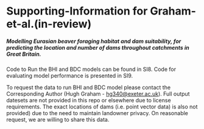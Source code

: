 # Supporting-Information for Graham-et-al.(in-review) 

##### Modelling Eurasian beaver foraging habitat and dam suitability, for predicting the location and number of dams throughout catchments in Great Britain.

Code to Run the BHI and BDC models can be found in SI8. Code for evaluating model performance is presented in SI9. 

To request the data to run BHI and BDC model please contact the Corresponding Author (Hugh Graham - hg340@exeter.ac.uk).
Full output datesets are not provided in this repo or elsewhere due to license requirements.
The exact locations of dams (i.e. point vector data) is also not provided) due to the need to maintain landowner privacy.
On reasonable request, we are willing to share this data.
